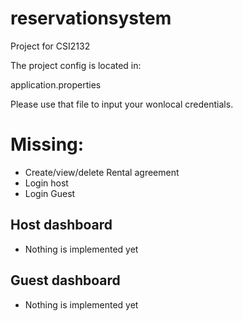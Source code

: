 # reservationsystem

Project for CSI2132

The project config is located in:

application.properties

Please use that file to input your wonlocal credentials.

# Missing:

- Create/view/delete Rental agreement
- Login host
- Login Guest

## Host dashboard

- Nothing is implemented yet

## Guest dashboard

- Nothing is implemented yet
